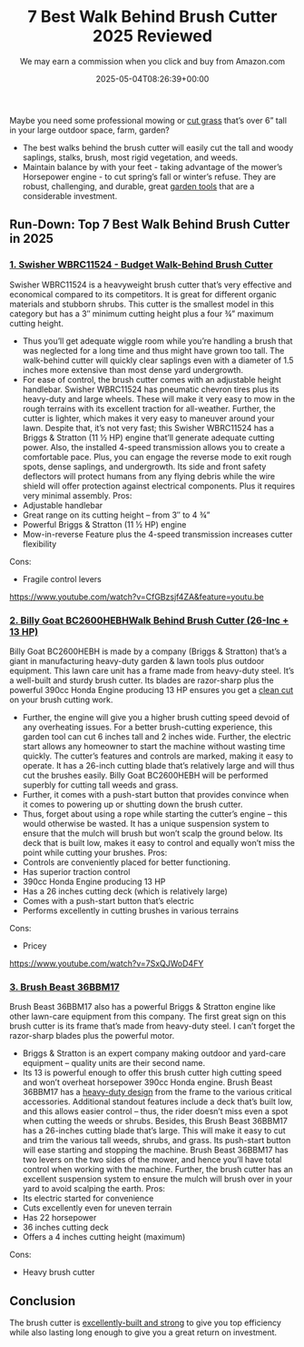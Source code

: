 ﻿---
author: We may earn a commission when you click and buy from Amazon.com
layout: post
title: 7 Best Walk Behind Brush Cutter 2025 Reviewed
date: '2025-05-04T08:26:39+00:00'
categories:
- Cutters
tags: []
slug: /best-walk-behind-brush-cutter/
lastmod: 2025-05-07T12:21:26+03:00
---

Maybe you need some professional mowing or
[cut grass](https://pestpolicy.com/best-lawn-mower-with-mulcher/)
that’s over 6” tall in your large outdoor space, farm, garden?
- The best walks behind the brush cutter will easily cut the tall and woody saplings, stalks, brush, most rigid vegetation, and weeds.
- Maintain balance by with your feet - taking advantage of the mower’s Horsepower engine - to cut spring’s fall or winter’s refuse.
They are robust, challenging, and durable, great
[garden tools](https://hort.extension.wisc.edu/articles/maintaining-lawn-and-garden-tools/)
that are a considerable investment.
## Run-Down: Top 7 Best Walk Behind Brush Cutter in 2025
### [1. Swisher WBRC11524 - Budget Walk-Behind Brush Cutter](https://www.amazon.com/dp/B00RGNW8PO/?tag=p-policy-20)
Swisher WBRC11524 is a heavyweight brush cutter that’s very effective and economical compared to its competitors. It is great for different organic materials and stubborn shrubs.
This cutter is the smallest model in this category but has a 3″ minimum cutting height plus a four ¾” maximum cutting height.
- Thus you’ll get adequate wiggle room while you’re handling a brush that was neglected for a long time and thus might have grown too tall.
The walk-behind cutter will quickly clear saplings even with a diameter of 1.5 inches more extensive than most dense yard undergrowth.
- For ease of control, the brush cutter comes with an adjustable height handlebar.
Swisher WBRC11524 has pneumatic chevron tires plus its heavy-duty and large wheels.
These will make it very easy to mow in the rough terrains with its excellent traction for all-weather. Further, the cutter is lighter, which makes it very easy to maneuver around your lawn.
Despite that, it’s not very fast; this Swisher WBRC11524 has a Briggs & Stratton (11 ½ HP) engine that’ll generate adequate cutting power.
Also, the installed 4-speed transmission allows you to create a comfortable pace. Plus, you can engage the reverse mode to exit rough spots, dense saplings, and undergrowth.
Its side and front safety deflectors will protect humans from any flying debris while the wire shield will offer protection against electrical components. Plus it requires very minimal assembly.
Pros:
- Adjustable handlebar
- Great range on its cutting height – from 3″ to 4 ¾”
- Powerful Briggs & Stratton (11 ½ HP) engine
- Mow-in-reverse Feature plus the 4-speed transmission increases cutter flexibility

Cons:
- Fragile control levers

https://www.youtube.com/watch?v=CfGBzsjf4ZA&feature=youtu.be
### [2. Billy Goat BC2600HEBHWalk Behind Brush Cutter (26-Inc + 13 HP)](https://www.amazon.com/dp/B00EAIOX8I/?tag=p-policy-20)
Billy Goat BC2600HEBH is made by a company (Briggs & Stratton) that’s a giant in manufacturing heavy-duty garden & lawn tools plus outdoor equipment.
This lawn care unit has a frame made from heavy-duty steel. It’s a well-built and sturdy brush cutter.
Its blades are razor-sharp plus the powerful 390cc Honda Engine producing 13 HP ensures you get a
[clean cut](https://pestpolicy.com/best-riding-lawn-mower-for-tall-grass/)
on your brush cutting work.
- Further, the engine will give you a higher brush cutting speed devoid of any overheating issues.
For a better brush-cutting experience, this garden tool can cut 6 inches tall and 2 inches wide. Further, the electric start allows any homeowner to start the machine without wasting time quickly.
The cutter’s features and controls are marked, making it easy to operate.
It has a 26-inch cutting blade that’s relatively large and will thus cut the brushes easily. Billy Goat BC2600HEBH will be performed superbly for cutting tall weeds and grass.
- Further, it comes with a push-start button that provides convince when it comes to powering up or shutting down the brush cutter.
- Thus, forget about using a rope while starting the cutter’s engine – this would otherwise be wasted.
It has a unique suspension system to ensure that the mulch will brush but won’t scalp the ground below.
Its deck that is built low, makes it easy to control and equally won’t miss the point while cutting your brushes.
Pros:
- Controls are conveniently placed for better functioning.
- Has superior traction control
- 390cc Honda Engine producing 13 HP
- Has a 26 inches cutting deck (which is relatively large)
- Comes with a push-start button that’s electric
- Performs excellently in cutting brushes in various terrains

Cons:
- Pricey

https://www.youtube.com/watch?v=7SxQJWoD4FY
### [3. Brush Beast 36BBM17](https://www.amazon.com/dp/B00EAIOX8I/?tag=p-policy-20)
Brush Beast 36BBM17 also has a powerful Briggs & Stratton engine like other lawn-care equipment from this company.
The first great sign on this brush cutter is its frame that’s made from heavy-duty steel. I can’t forget the razor-sharp blades plus the powerful motor.
- Briggs & Stratton is an expert company making outdoor and yard-care equipment – quality units are their second name.
- Its 13 is powerful enough to offer this brush cutter high cutting speed and won’t overheat horsepower 390cc Honda engine.
Brush Beast 36BBM17 has a
[heavy-duty design](https://pestpolicy.com/best-riding-lawn-mower-for-zoysia-grass/)
from the frame to the various critical accessories.
Additional standout features include a deck that’s built low, and this allows easier control – thus, the rider doesn’t miss even a spot when cutting the weeds or shrubs.
Besides, this Brush Beast 36BBM17 has a 26-inches cutting blade that’s large.
This will make it easy to cut and trim the various tall weeds, shrubs, and grass. Its push-start button will ease starting and stopping the machine.
Brush Beast 36BBM17 has two levers on the two sides of the mower, and hence you’ll have total control when working with the machine.
Further, the brush cutter has an excellent suspension system to ensure the mulch will brush over in your yard to avoid scalping the earth.
Pros:
- Its electric started for convenience
- Cuts excellently even for uneven terrain
- Has 22 horsepower
- 36 inches cutting deck
- Offers a 4 inches cutting height (maximum)

Cons:
- Heavy brush cutter

## Conclusion
The brush cutter is
[excellently-built and strong](https://pestpolicy.com/how-to-choose-a-riding-lawn-mower/)
to give you top efficiency while also lasting long enough to give you a great return on investment.